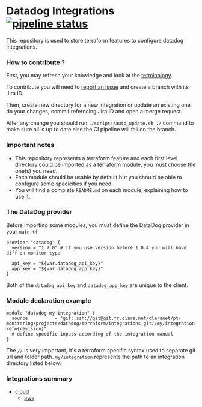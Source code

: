 # Datadog Integrations [![pipeline status](https://git.fr.clara.net/claranet/pt-monitoring/projects/datadog/terraform/integrations/badges/master/pipeline.svg)](https://git.fr.clara.net/claranet/pt-monitoring/projects/datadog/terraform/integrations/commits/master) #

This repository is used to store terraform features to configure datadog integrations.

### How to contribute ? ###

First, you may refresh your knowledge and look at the [terminology](https://confluence.fr.clara.net/display/DAT/Getting+started).

To contribute you will need to [report an issue](https://confluence.fr.clara.net/display/DAT/Project+and+Workflow) and create a branch with its Jira ID.

Then, create new directory for a new integration or update an existing one, do your changes, commit referncing Jira ID and open a merge request.

After any change you should run `./scripts/auto_update.sh ./` command to make sure all is up to date else the CI pipeline will fail on the branch.

### Important notes ###

* This repository represents a terraform feature and each first level directory could be imported as a terraform module, you must choose the one(s) you need.
* Each module should be usable by default but you should be able to configure some specicities if you need.
* You will find a complete `README.md` on each module, explaining how to use it.

### The DataDog provider ###

Before importing some modules, you must define the DataDog provider in your `main.tf`

```
provider "datadog" {
  version = "1.7.0" # if you use version before 1.0.4 you will have diff on monitor type

  api_key = "${var.datadog_api_key}"
  app_key = "${var.datadog_app_key}"
}
```

Both of the `datadog_api_key` and `datadog_app_key` are unique to the client.

### Module declaration example ###

```
module "datadog-my-integration" {
  source          = "git::ssh://git@git.fr.clara.net/claranet/pt-monitoring/projects/datadog/terraform/integrations.git//my/integration?ref={revision}"
  # define specific inputs according of the integration manual
}
```

The `//` is very important, it's a terraform specific syntax used to separate git url and folder path.
`my/integration` represents the path to an integration directory listed below.

### Integrations summary ###

- [cloud](https://git.fr.clara.net/claranet/pt-monitoring/projects/datadog/terraform/integrations/tree/master/cloud/)
	- [aws](https://git.fr.clara.net/claranet/pt-monitoring/projects/datadog/terraform/integrations/tree/master/cloud/aws/)
